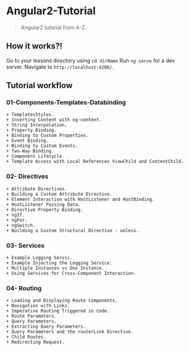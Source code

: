 # Angular2-Tutorial

> Angular2 tutorial from A-Z.

## How it works?!
Go to your lessons directory using `cd dirName`
Run `ng serve` for a dev server. Navigate to `http://localhost:4200/`.

## Tutorial workflow

### 01-Components-Templates-Databinding
	+ TemplatesStyles.
	+ Inserting Content with ng-content.
	+ String Interpolation.
	+ Property Binding.
	+ Binding to Custom Properties.
	+ Event Binding.
	+ Binding to Custom Events.
	+ Two-Way Binding.
	+ Component Lifecycle.
	+ Template Access with Local References ViewChild and ContentChild.
### 02- Directives
	+ Attribute Directives.
	+ Building a Custom Attribute Directive.
	+ Element Interaction with HostListener and HostBinding.
	+ HostListener Passing Data.
	+ Directive Property Binding.
	+ ngIf.
	+ ngFor.
	+ ngSwitch.
	+ Building a Custom Structural Directive - unless.
### 03-	Services
	+ Example Logging Servic.
	+ Example Injecting the Logging Service.
	+ Multiple Instances vs One Instance.
	+ Using Services for Cross-Component Interaction.
### 04-	Routing
	+ Loading and Displaying Route Components.
	+ Navigation with Links.
	+ Imperative Routing Triggered in Code.
	+ Route Parameters.
	+ Query Parameters.
	+ Extracting Query Parameters.
	+ Query Parameters and the routerLink Directive.
	+ Child Routes.
	+ Redirecting Request.